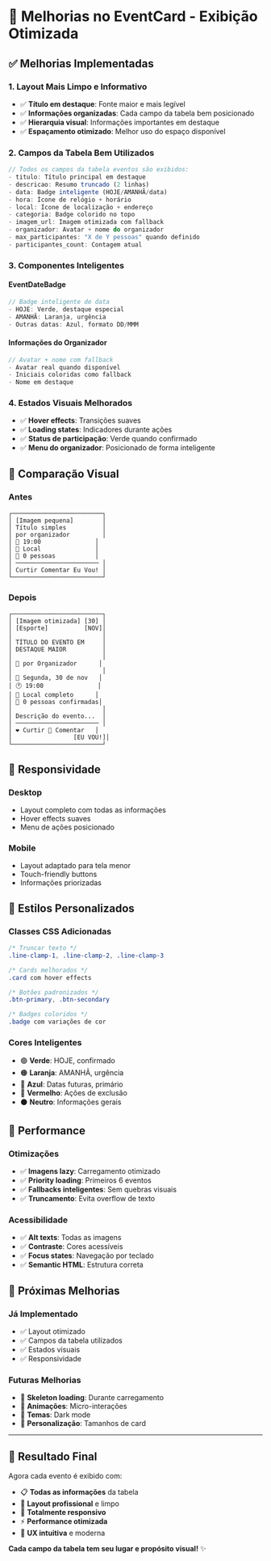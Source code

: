 # 🎨 Melhorias no EventCard - Exibição Otimizada

## ✅ **Melhorias Implementadas**

### **1. Layout Mais Limpo e Informativo**
- ✅ **Título em destaque**: Fonte maior e mais legível
- ✅ **Informações organizadas**: Cada campo da tabela bem posicionado
- ✅ **Hierarquia visual**: Informações importantes em destaque
- ✅ **Espaçamento otimizado**: Melhor uso do espaço disponível

### **2. Campos da Tabela Bem Utilizados**
```typescript
// Todos os campos da tabela eventos são exibidos:
- titulo: Título principal em destaque
- descricao: Resumo truncado (2 linhas)
- data: Badge inteligente (HOJE/AMANHÃ/data)
- hora: Ícone de relógio + horário
- local: Ícone de localização + endereço
- categoria: Badge colorido no topo
- imagem_url: Imagem otimizada com fallback
- organizador: Avatar + nome do organizador
- max_participantes: "X de Y pessoas" quando definido
- participantes_count: Contagem atual
```

### **3. Componentes Inteligentes**

#### **EventDateBadge**
```typescript
// Badge inteligente de data
- HOJE: Verde, destaque especial
- AMANHÃ: Laranja, urgência
- Outras datas: Azul, formato DD/MMM
```

#### **Informações do Organizador**
```typescript
// Avatar + nome com fallback
- Avatar real quando disponível
- Iniciais coloridas como fallback
- Nome em destaque
```

### **4. Estados Visuais Melhorados**
- ✅ **Hover effects**: Transições suaves
- ✅ **Loading states**: Indicadores durante ações
- ✅ **Status de participação**: Verde quando confirmado
- ✅ **Menu do organizador**: Posicionado de forma inteligente

## 🎯 **Comparação Visual**

### **Antes**
```
┌─────────────────────────┐
│ [Imagem pequena]        │
│ Título simples          │
│ por organizador         │
│ 📅 19:00               │
│ 📍 Local               │
│ 👥 0 pessoas           │
│ ─────────────────────── │
│ Curtir Comentar Eu Vou! │
└─────────────────────────┘
```

### **Depois**
```
┌─────────────────────────┐
│ [Imagem otimizada] [30] │
│ [Esporte]          [NOV]│
│                         │
│ TÍTULO DO EVENTO EM     │
│ DESTAQUE MAIOR          │
│                         │
│ 👤 por Organizador      │
│                         │
│ 📅 Segunda, 30 de nov   │
│ 🕐 19:00               │
│ 📍 Local completo      │
│ 👥 0 pessoas confirmadas│
│                         │
│ Descrição do evento...  │
│ ─────────────────────── │
│ ❤️ Curtir 💬 Comentar   │
│                 [EU VOU!]│
└─────────────────────────┘
```

## 📱 **Responsividade**

### **Desktop**
- Layout completo com todas as informações
- Hover effects suaves
- Menu de ações posicionado

### **Mobile**
- Layout adaptado para tela menor
- Touch-friendly buttons
- Informações priorizadas

## 🎨 **Estilos Personalizados**

### **Classes CSS Adicionadas**
```css
/* Truncar texto */
.line-clamp-1, .line-clamp-2, .line-clamp-3

/* Cards melhorados */
.card com hover effects

/* Botões padronizados */
.btn-primary, .btn-secondary

/* Badges coloridos */
.badge com variações de cor
```

### **Cores Inteligentes**
- 🟢 **Verde**: HOJE, confirmado
- 🟠 **Laranja**: AMANHÃ, urgência  
- 🔵 **Azul**: Datas futuras, primário
- 🔴 **Vermelho**: Ações de exclusão
- ⚫ **Neutro**: Informações gerais

## 🚀 **Performance**

### **Otimizações**
- ✅ **Imagens lazy**: Carregamento otimizado
- ✅ **Priority loading**: Primeiros 6 eventos
- ✅ **Fallbacks inteligentes**: Sem quebras visuais
- ✅ **Truncamento**: Evita overflow de texto

### **Acessibilidade**
- ✅ **Alt texts**: Todas as imagens
- ✅ **Contraste**: Cores acessíveis
- ✅ **Focus states**: Navegação por teclado
- ✅ **Semantic HTML**: Estrutura correta

## 🎯 **Próximas Melhorias**

### **Já Implementado**
- ✅ Layout otimizado
- ✅ Campos da tabela utilizados
- ✅ Estados visuais
- ✅ Responsividade

### **Futuras Melhorias**
- 🔄 **Skeleton loading**: Durante carregamento
- 🔄 **Animações**: Micro-interações
- 🔄 **Temas**: Dark mode
- 🔄 **Personalização**: Tamanhos de card

---

## 🎉 **Resultado Final**

Agora cada evento é exibido com:
- 📋 **Todas as informações** da tabela
- 🎨 **Layout profissional** e limpo
- 📱 **Totalmente responsivo**
- ⚡ **Performance otimizada**
- 🎯 **UX intuitiva** e moderna

**Cada campo da tabela tem seu lugar e propósito visual!** ✨